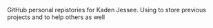 GitHub personal repistories for Kaden Jessee.
Using to store previous projects and to help others as well

